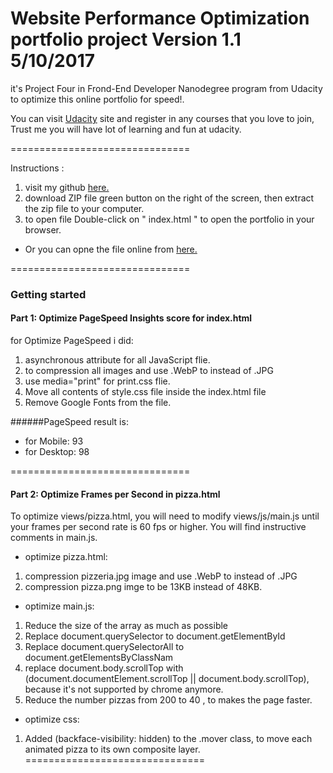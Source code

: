 Website Performance Optimization portfolio project Version 1.1 5/10/2017
===============================

it's Project Four in Frond-End Developer Nanodegree program from Udacity to optimize this online portfolio for speed!.

You can visit [Udacity]( https://www.udacity.com/) site and register in any courses that you love to join, Trust me you will have lot of learning and fun at udacity.

===============================

Instructions :

1.  visit my github [here.](https://github.com/nouraal/frontend-nanodegree-mobile-portfolio-master)
2. download ZIP file green button on the right of the screen,  then extract the zip file to your computer.
3. to open file  Double-click on " index.html " to open the portfolio in your browser.

* Or you can opne the file online from [here.](https://nouraal.github.io/frontend-nanodegree-mobile-portfolio-master/)

===============================

### Getting started

#### Part 1: Optimize PageSpeed Insights score for index.html

for Optimize PageSpeed i did:
1. asynchronous attribute for all  JavaScript flie.
2. to compression all images and use .WebP to instead of .JPG
3. use media="print" for print.css flie.
4. Move all contents of style.css file inside the index.html file
5. Remove Google Fonts from the file.


######PageSpeed result is:
- for Mobile: 93
- for Desktop: 98

===============================

#### Part 2: Optimize Frames per Second in pizza.html

To optimize views/pizza.html, you will need to modify views/js/main.js until your frames per second rate is 60 fps or higher. You will find instructive comments in main.js. 

* optimize pizza.html:
1. compression pizzeria.jpg image and use .WebP to instead of .JPG
2. compression pizza.png imge to be 13KB instead of 48KB.

* optimize main.js:
1. Reduce the size of the array as much as possible 
2. Replace document.querySelector to document.getElementById
3. Replace document.querySelectorAll to document.getElementsByClassNam
4. replace document.body.scrollTop with (document.documentElement.scrollTop || document.body.scrollTop), because it's not supported by chrome anymore.
5. Reduce the number pizzas from 200 to 40 , to makes the page faster.

* optimize css:
1. Added (backface-visibility: hidden) to the .mover class, to move each animated pizza to its own composite layer.
===============================